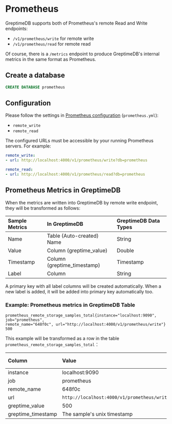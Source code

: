 # Prometheus

GreptimeDB supports both of Prometheus's remote Read and Write endpoints:

- `/v1/prometheus/write` for remote write
- `/v1/prometheus/read` for remote read

Of course, there is a `/metrics` endpoint to produce GreptimeDB's internal metrics in the same
format as Prometheus.

## Create a database

```sql
CREATE DATABASE prometheus
```

## Configuration

Please follow the settings in [Prometheus configuration][1] (`prometheus.yml`):

- `remote_write`
- `remote_read`

[1]: https://prometheus.io/docs/prometheus/latest/configuration/configuration/#configuration-file

The configured URLs must be accessible by your running Prometheus servers. For example:

```yaml
remote_write:
- url: http://localhost:4000/v1/prometheus/write?db=prometheus

remote_read:
- url: http://localhost:4000/v1/prometheus/read?db=prometheus
```

## Prometheus Metrics in GreptimeDB

When the metrics are written into GreptimeDB by remote write endpoint, they will be transformed as
follows:

| Sample Metrics | In GreptimeDB                | GreptimeDB Data Types |
|:---------------|:-----------------------------|:----------------------|
| Name           | Table (Auto-created) Name    | String                |
| Value          | Column (greptime_value)     | Double                |
| Timestamp      | Column (greptime_timestamp) | Timestamp             |
| Label          | Column                       | String                |

 A primary key with all label columns will be created automatically. When a new label is added, it
 will be added into primary key automatically too.

### Example: Prometheus metrics in GreptimeDB Table

```text
prometheus_remote_storage_samples_total{instance="localhost:9090", job="prometheus",
remote_name="648f0c", url="http://localhost:4000/v1/prometheus/write"} 500
```

This example will be transformed as a row in the table `prometheus_remote_storage_samples_total`：

| Column             | Value                                       | Column  Data  Type |
|:-------------------|:--------------------------------------------|:-------------------|
| instance           | localhost:9090                              | String             |
| job                | prometheus                                  | String             |
| remote_name        | 648f0c                                      | String             |
| url                | `http://localhost:4000/v1/prometheus/write` | String             |
| greptime_value     | 500                                         | Double             |
| greptime_timestamp | The sample's unix timestamp                 | Timestamp          |
